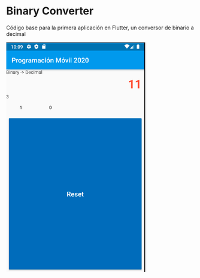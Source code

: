 # Binary Converter

Código base para la primera aplicación en Flutter, un conversor de binario a decimal

![Alt text](tomaPantalla.png?raw=true "Title")